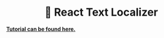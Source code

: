 <h1 align="center">
📖 React Text Localizer
</h1>

[**Tutorial can be found here.**](https://enzomanuelmangano.github.io/text-localizer/docs/basic-tutorial/react-native)
